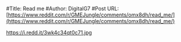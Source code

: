 #Title: Read me
#Author: DigitalG7
#Post URL: [https://www.reddit.com/r/GMEJungle/comments/omx8dh/read_me/](https://www.reddit.com/r/GMEJungle/comments/omx8dh/read_me/)


https://i.redd.it/3wk4c34qt0c71.jpg